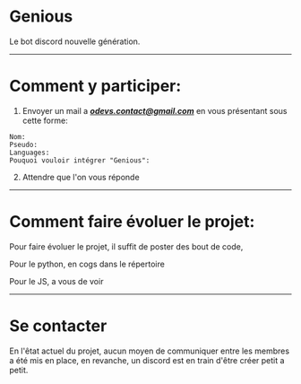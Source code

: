 # Genious
Le bot discord nouvelle génération.

___
# Comment y participer:
1. Envoyer un mail a _**odevs.contact@gmail.com**_ en vous présentant sous cette forme:
```
Nom:
Pseudo:
Languages:
Pouquoi vouloir intégrer "Genious":
```
2. Attendre que l'on vous réponde

___
# Comment faire évoluer le projet:
Pour faire évoluer le projet, il suffit de poster des bout de code,

Pour le python, en cogs dans le répertoire

Pour le JS, a vous de voir

___
# Se contacter
En l'êtat actuel du projet, aucun moyen de communiquer entre les membres a été mis en place, en revanche, un discord est en train d'être créer petit a petit.
